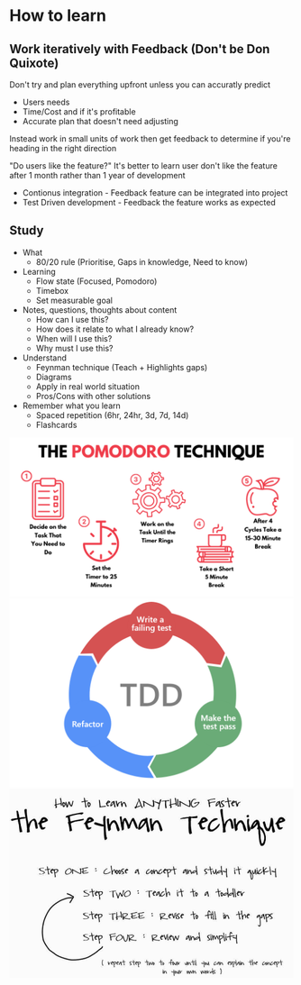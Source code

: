 # How to learn

## Work iteratively with Feedback (Don't be Don Quixote)

Don't try and plan everything upfront unless you can accuratly predict

* Users needs
* Time/Cost and if it's profitable
* Accurate plan that doesn't need adjusting

Instead work in small units of work then get feedback to determine if you're
heading in the right direction

"Do users like the feature?" It's better to learn user don't like the feature
after 1 month rather than 1 year of development

* Contionus integration - Feedback feature can be integrated into project
* Test Driven development - Feedback the feature works as expected

## Study

* What
  * 80/20 rule (Prioritise, Gaps in knowledge, Need to know)
* Learning
  * Flow state (Focused, Pomodoro)
  * Timebox
  * Set measurable goal
* Notes, questions, thoughts about content
  * How can I use this?
  * How does it relate to what I already know?
  * When will I use this?
  * Why must I use this?
* Understand
  * Feynman technique (Teach + Highlights gaps)
  * Diagrams
  * Apply in real world situation
  * Pros/Cons with other solutions
* Remember what you learn
  * Spaced repetition (6hr, 24hr, 3d, 7d, 14d)
  * Flashcards

![pomodoro](./resources/pomodoro.png)
![tdd](./resources/tdd.png)
![Feynman](./resources/feynman-technique.jpg)
